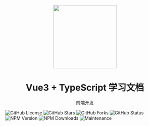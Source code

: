<html>

<p align="center">
<img src="./assets/vite.png"
style="width:200px;"
/>
<h1 align="center">Vue3 + TypeScript 学习文档</h1>
<p align="center">
前端开发
</p>


</p>
</html>

![GitHub License](https://img.shields.io/github/license/krislorem/vue3-ts-docs)
![GitHub Stars](https://img.shields.io/github/stars/krislorem/vue3-ts-docs)
![GitHub Forks](https://img.shields.io/github/forks/krislorem/vue3-ts-docs)
![GitHub Status](https://img.shields.io/github/workflow/status/krislorem/vue3-ts-docs)
![NPM Version](https://img.shields.io/npm/v/vue)
![NPM Downloads](https://img.shields.io/npm/dw/vue)
![Maintenance](https://img.shields.io/maintenance/yes/2024)
